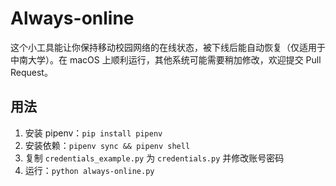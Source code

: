 # Always-online

这个小工具能让你保持移动校园网络的在线状态，被下线后能自动恢复（仅适用于中南大学）。在 macOS 上顺利运行，其他系统可能需要稍加修改，欢迎提交 Pull Request。

## 用法
1. 安装 pipenv：`pip install pipenv`
1. 安装依赖：`pipenv sync && pipenv shell`
1. 复制 `credentials_example.py` 为 `credentials.py` 并修改账号密码
1. 运行：`python always-online.py`